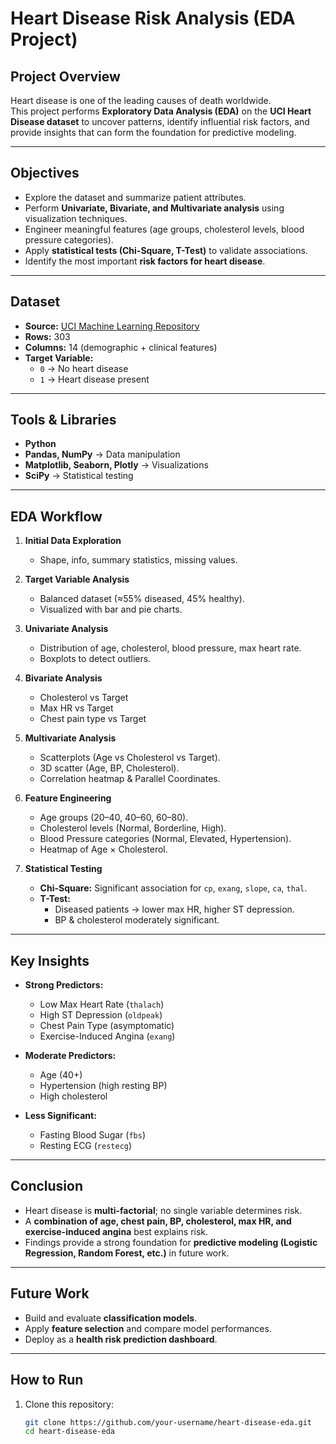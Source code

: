 

#  Heart Disease Risk Analysis (EDA Project)

##  Project Overview
Heart disease is one of the leading causes of death worldwide.  
This project performs **Exploratory Data Analysis (EDA)** on the **UCI Heart Disease dataset** to uncover patterns, identify influential risk factors, and provide insights that can form the foundation for predictive modeling.

---

##  Objectives
- Explore the dataset and summarize patient attributes.  
- Perform **Univariate, Bivariate, and Multivariate analysis** using visualization techniques.  
- Engineer meaningful features (age groups, cholesterol levels, blood pressure categories).  
- Apply **statistical tests (Chi-Square, T-Test)** to validate associations.  
- Identify the most important **risk factors for heart disease**.  

---

##  Dataset
- **Source:** [UCI Machine Learning Repository](https://archive.ics.uci.edu/ml/datasets/heart+disease)  
- **Rows:** 303  
- **Columns:** 14 (demographic + clinical features)  
- **Target Variable:**  
  - `0` → No heart disease  
  - `1` → Heart disease present  

---

##  Tools & Libraries
- **Python**
- **Pandas, NumPy** → Data manipulation  
- **Matplotlib, Seaborn, Plotly** → Visualizations  
- **SciPy** → Statistical testing  

---

##  EDA Workflow
1. **Initial Data Exploration**  
   - Shape, info, summary statistics, missing values.  

2. **Target Variable Analysis**  
   - Balanced dataset (≈55% diseased, 45% healthy).  
   - Visualized with bar and pie charts.  

3. **Univariate Analysis**  
   - Distribution of age, cholesterol, blood pressure, max heart rate.  
   - Boxplots to detect outliers.  

4. **Bivariate Analysis**  
   - Cholesterol vs Target  
   - Max HR vs Target  
   - Chest pain type vs Target  

5. **Multivariate Analysis**  
   - Scatterplots (Age vs Cholesterol vs Target).  
   - 3D scatter (Age, BP, Cholesterol).  
   - Correlation heatmap & Parallel Coordinates.  

6. **Feature Engineering**  
   - Age groups (20–40, 40–60, 60–80).  
   - Cholesterol levels (Normal, Borderline, High).  
   - Blood Pressure categories (Normal, Elevated, Hypertension).  
   - Heatmap of Age × Cholesterol.  

7. **Statistical Testing**  
   - **Chi-Square:** Significant association for `cp`, `exang`, `slope`, `ca`, `thal`.  
   - **T-Test:**  
     - Diseased patients → lower max HR, higher ST depression.  
     - BP & cholesterol moderately significant.  

---

##  Key Insights
- **Strong Predictors:**  
  - Low Max Heart Rate (`thalach`)  
  - High ST Depression (`oldpeak`)  
  - Chest Pain Type (asymptomatic)  
  - Exercise-Induced Angina (`exang`)  

- **Moderate Predictors:**  
  - Age (40+)  
  - Hypertension (high resting BP)  
  - High cholesterol  

- **Less Significant:**  
  - Fasting Blood Sugar (`fbs`)  
  - Resting ECG (`restecg`)  

---

##  Conclusion
- Heart disease is **multi-factorial**; no single variable determines risk.  
- A **combination of age, chest pain, BP, cholesterol, max HR, and exercise-induced angina** best explains risk.  
- Findings provide a strong foundation for **predictive modeling (Logistic Regression, Random Forest, etc.)** in future work.  

---

##  Future Work
- Build and evaluate **classification models**.  
- Apply **feature selection** and compare model performances.  
- Deploy as a **health risk prediction dashboard**.  

---

##  How to Run
1. Clone this repository:  
   ```bash
   git clone https://github.com/your-username/heart-disease-eda.git
   cd heart-disease-eda

